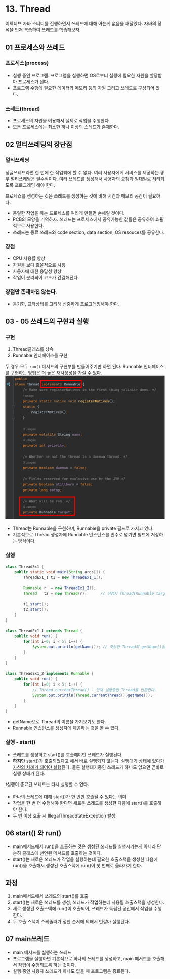 13\. Thread
===
이펙티브 자바 스터디를 진행하면서 쓰레드에 대해 아는게 없음을 깨달았다. 자바의 정석을 먼저 복습하여 쓰레드를 학습해보자.

## 01 프로세스와 쓰레드
### 프로세스(process)
- 실행 중인 프로그램. 프로그램을 실행하면 OS로부터 실행에 필요한 자원을 할당받아 프로세스가 된다.
- 프로그램 수행에 필요한 데이터와 메모리 등의 자원 그리고 쓰레드로 구성되어 있다.

### 쓰레드(thread)
- 프로세스의 자원을 이용해서 실제로 작업을 수행한다.
- 모든 프로세스에는 최소한 하나 이상의 스레드가 존재한다.

## 02 멀티쓰레딩의 장단점
### 멀티쓰레딩
싱글쓰레드라면 한 번에 한 작업밖에 할 수 없다. 여러 사용자에게 서비스를 제공하는 경우 멀티쓰레딩은 필수적이다.
여러 쓰레드를 생성해서 사용자의 요청과 일대일로 처리되도록 프로그래밍 해야 한다.

프로세스를 생성하는 것은 쓰레드를 생성하는 것에 비해 시간과 메모리 공간이 필요하다.
- 동일한 작업을 하는 프로세스를 여러개 만들면 손해일 것이다.
- PCB의 모양을 기억하자. 쓰레드는 프로세스에서 공유가능한 값들은 공유하여 효율적으로 사용한다.
- 쓰레드는 동료 쓰레드와 code section, data section, OS resouces를 공유한다.

### 장점
- CPU 사용률 향상
- 자원을 보다 효율적으로 사용
- 사용자에 대한 응답성 향상
- 작업이 분리되어 코드가 간결해진다.

### 장점만 존재하진 않는다.
- 동기화, 교착상태를 고려해 신중하게 프로그래밍해야 한다.

## 03 - 05 쓰레드의 구현과 실행

### 구현
1. Thread클래스를 상속
2. Runnable 인터페이스를 구현

두 경우 모두 `run()` 메서드의 구현부를 만들어주기만 하면 된다. 
Runnable 인터페이스를 구현하는 방법은 더 높은 재사용성을 가질 수 있다.
![img.png](img.png)
- Thread는 Runnable을 구현하며, Runnable을 private 필드로 가지고 있다.  
- 기본적으로 Thread 생성자에 Runnable 인스턴스를 인수로 넘기면 필드에 저장하는 방식이다.

### 실행

```java
class ThreadEx1 {
	public static void main(String args[]) {
		ThreadEx1_1 t1 = new ThreadEx1_1();

		Runnable r  = new ThreadEx1_2();
		Thread   t2 = new Thread(r);	  // 생성자 Thread(Runnable target)

		t1.start();
		t2.start();
	}
}

class ThreadEx1_1 extends Thread {
	public void run() {
		for(int i=0; i < 5; i++) {
			System.out.println(getName()); // 조상인 Thread의 getName()을 호출
		}
	}
}

class ThreadEx1_2 implements Runnable {
	public void run() {
		for(int i=0; i < 5; i++) {
			// Thread.currentThread() - 현재 실행중인 Thread를 반환한다.
		    System.out.println(Thread.currentThread().getName());
		}
	}
}
```
- getName으로 Thread의 이름을 가져오기도 한다.
- Runnable 인스턴스를 생성자에 제공하는 것을 볼 수 있다.

### 실행 - start()
- 쓰레드를 생성하고 start()를 호출해야만 쓰레드가 실행된다.  
- **하지만** start()가 호출되었다고 해서 바로 실행되지 않는다. 
실행대기 상태에 있다가 <u>자신의 차례가 되어야 실행</u>된다. 물론 실행대기중인 쓰레드가 하나도 없으면 곧바로 실행 상태가 된다.

❗실행이 종료된 쓰레드는 다시 실행할 수 없다.
- 하나의 쓰레드에 대해 start()가 한 번만 호출될 수 있다는 의미
- 작업을 한 번 더 수행해야 한다면 새로운 쓰레드를 생성한 다음에 start()를 호출해야 한다.
- 두 번 이상 호출 시 IllegalThreadStateException 발생

## 06 start() 와 run()
- main메서드에서 run()을 호출하는 것은 생성된 쓰레드를 실행시키는게 아니라
단순히 클래스에 선언된 메서드를 호출하는 것이다.
- start()는 새로운 쓰레드가 작업을 실행하는데 필요한 호출스택을 생성한 다음에 run()을 호출해서 생성된 호출스택에 run()이 첫 번째로 올라가게 한다.

## 과정
1. main메서드에서 쓰레드의 start()를 호출
2. start()는 새로운 쓰레드를 생성, 쓰레드가 작업하는데 사용될 호출스택을 생성한다.
3. 새로 생성된 호출스택에 run()이 호출되어, 쓰레드가 독립된 공간에서 작업을 수행한다.
4. 두 호출 스택이 스케줄러가 정한 순서에 의해서 번갈아 실행된다.

## 07 main쓰레드
- main 메서드를 실행하는 쓰레드
- 프로그램을 실행하면 기본적으로 하나의 쓰레드를 생성하고, main 메서드를 호출해서 작업이 수행되도록 하는 것이다.
- 실행 중인 사용자 쓰레드가 하나도 없을 때 프로그램은 종료된다.